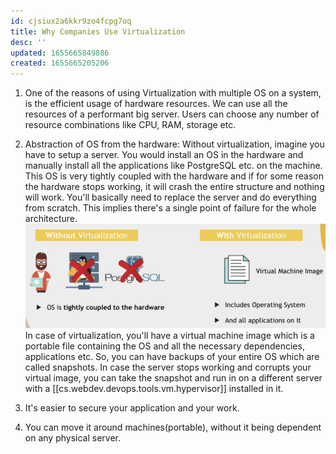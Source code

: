 ```yaml
---
id: cjsiux2a6kkr9zo4fcpg7oq
title: Why Companies Use Virtualization
desc: ''
updated: 1655665849886
created: 1655665205206
---
```


1. One of the reasons of using Virtualization with multiple OS on a system, is the efficient usage of hardware resources. We can use all the resources of a performant big server. Users can choose any number of resource combinations like CPU, RAM, storage etc.

2. Abstraction of OS from the hardware: Without virtualization, imagine you have to setup a server. You would install an OS in the hardware and manually install all the applications like PostgreSQL etc. on the machine. This OS is very tightly coupled with the hardware and if for some reason the hardware stops working, it will crash the entire structure and nothing will work. You'll basically need to replace the server and do everything from scratch. This implies there's a single point of failure for the whole architecture.
![Abstraction of OS from the hardware](/assets/images/2022-06-20-00-34-52.png)
In case of virtualization, you'll have a virtual machine image which is a portable file containing the OS and all the necessary dependencies, applications etc. So, you can have backups of your entire OS which are called snapshots. In case the server stops working and corrupts your virtual image, you can take the snapshot and run in on a different server with a [[cs.webdev.devops.tools.vm.hypervisor]] installed in it.

3. It's easier to secure your application and your work.
4. You can move it around machines(portable), without it being dependent on any physical server.
